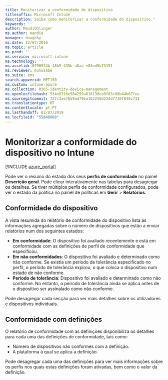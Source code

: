 ```yaml
---
title: Monitorizar a conformidade do dispositivo
titlesuffix: Microsoft Intune
description: Saiba como monitorizar a conformidade do dispositivo."
keywords: ''
author: MandiOhlinger
ms.author: mandia
manager: dougeby
ms.date: 12/07/2016
ms.topic: article
ms.prod: ''
ms.service: microsoft-intune
ms.technology: ''
ms.assetid: 0790934b-48b9-435b-a8aa-e83ed5b73191
ms.reviewer: muhosabe
ms.suite: ems
search.appverid: MET150
ms.custom: intune-azure
ms.collection: M365-identity-device-management
ms.openlocfilehash: 534e8316e584259a818130ea9f83c88b44b67fee
ms.sourcegitcommit: 727c3ae7659ad79ea162250d234d7730f840c731
ms.translationtype: MT
ms.contentlocale: pt-PT
ms.lasthandoff: 02/07/2019
ms.locfileid: "55848088"
---
```

# <a name="monitor-device-compliance-in-intune"></a>Monitorizar a conformidade do dispositivo no Intune

[!INCLUDE [azure_portal](./includes/azure_portal.md)]

Pode ver o resumo do estado dos seus **perfis de conformidade** no painel **Descrição geral**.
Pode clicar interativamente nas tabelas para desagregar os detalhes. Se tiver múltiplos perfis de conformidade configurados, pode ver o estado da política no painel de políticas em **Gerir** > **Relatórios**.

##  <a name="device-compliance"></a>Conformidade do dispositivo

A vista resumida do relatório de conformidade do dispositivo lista as informações agregadas sobre o número de dispositivos que estão a enviar relatórios num dos seguintes estados:

- **Em conformidade**: O dispositivo foi avaliado recentemente e está em conformidade com as definições de perfil de conformidade que especificou.
- **Em não conformidades**: O dispositivo foi avaliado e determinado como não conforme.  Se existia um período de tolerância especificado no perfil, o período de tolerância expirou, o que coloca o dispositivo num estado de não conforme.
- **Período de tolerância**: Dispositivo foi avaliado e determinado como não conforme. No entanto, o período de tolerância ainda se aplica antes de o dispositivo ser assinalado como não conforme.

Pode desagregar cada secção para ver mais detalhes sobre os utilizadores e dispositivos individuais.

## <a name="setting-compliance"></a>Conformidade com definições

O relatório de conformidade com as definições disponibiliza os detalhes para cada uma das definições de conformidade, tais como:

- Número de dispositivos não conformes com a definição.
- A plataforma à qual se aplica a definição.

Pode desagregar cada uma das definições para ver mais informações sobre os perfis nos quais estas definições foram ativadas, bem como o valor da definição.
